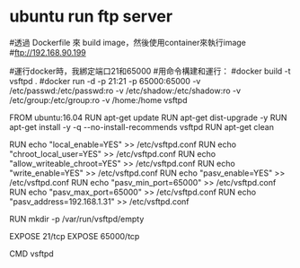 ubuntu run ftp server
=====================
#透過 Dockerfile 來 build image，然後使用container來執行image
#ftp://192.168.90.199

#運行docker時，我綁定端口21和65000
#用命令構建和運行：
#docker build -t vsftpd .
#docker run -d -p 21:21 -p 65000:65000 -v /etc/passwd:/etc/passwd:ro -v /etc/shadow:/etc/shadow:ro -v /etc/group:/etc/group:ro -v /home:/home vsftpd

FROM ubuntu:16.04
RUN apt-get update
RUN apt-get dist-upgrade -y
RUN apt-get install -y -q --no-install-recommends vsftpd
RUN apt-get clean

RUN echo "local_enable=YES" >> /etc/vsftpd.conf
RUN echo "chroot_local_user=YES" >> /etc/vsftpd.conf
RUN echo "allow_writeable_chroot=YES" >> /etc/vsftpd.conf
RUN echo "write_enable=YES" >> /etc/vsftpd.conf
RUN echo "pasv_enable=YES" >> /etc/vsftpd.conf
RUN echo "pasv_min_port=65000" >> /etc/vsftpd.conf
RUN echo "pasv_max_port=65000" >> /etc/vsftpd.conf
RUN echo "pasv_address=192.168.1.31" >> /etc/vsftpd.conf

RUN mkdir -p /var/run/vsftpd/empty

EXPOSE 21/tcp
EXPOSE 65000/tcp

CMD vsftpd
